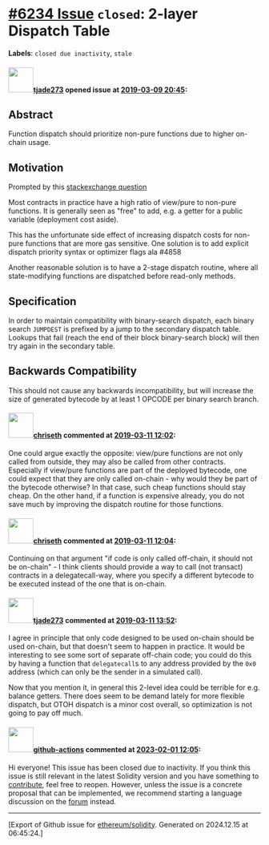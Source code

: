 # [\#6234 Issue](https://github.com/ethereum/solidity/issues/6234) `closed`: 2-layer Dispatch Table
**Labels**: `closed due inactivity`, `stale`


#### <img src="https://avatars.githubusercontent.com/u/3936648?u=20af2ee23571eba8bf7b363c04bdfa68ba414494&v=4" width="50">[tjade273](https://github.com/tjade273) opened issue at [2019-03-09 20:45](https://github.com/ethereum/solidity/issues/6234):

## Abstract

Function dispatch should prioritize non-pure functions due to higher on-chain usage. 

<!--
Please describe by example what problem you see in the current Solidity language
and reason about it.
-->

## Motivation

Prompted by this [stackexchange question](https://ethereum.stackexchange.com/questions/68098/why-does-adding-a-view-function-make-write-functions-cost-more-gas/68148#68148)

Most contracts in practice have a high ratio of view/pure to non-pure functions. It is generally seen as "free" to add, e.g. a getter for a public variable (deployment cost aside). 

This has the unfortunate side effect of increasing dispatch costs for non-pure functions that are more gas  sensitive. One solution is to add explicit dispatch priority syntax or optimizer flags ala #4858

Another reasonable solution is to have a 2-stage dispatch routine, where all state-modifying functions are dispatched before read-only methods. 

<!--
In this section you describe how you propose to address the problem you described earlier,
including by giving one or more exemplary source code snippets for demonstration.
-->

## Specification

In order to maintain compatibility with binary-search dispatch, each binary search `JUMPDEST` is prefixed by a jump to the secondary dispatch table. Lookups that fail (reach the end of their block binary-search block) will then try again in the secondary table.

## Backwards Compatibility

<!--
All language changes that introduce backwards incompatibilities must include a section describing
these incompatibilities and their severity.

Please describe how you propose to deal with these incompatibilities.
-->

This should not cause any backwards incompatibility, but will increase the size of generated bytecode  by at least 1 OPCODE per binary search branch.

#### <img src="https://avatars.githubusercontent.com/u/9073706?v=4" width="50">[chriseth](https://github.com/chriseth) commented at [2019-03-11 12:02](https://github.com/ethereum/solidity/issues/6234#issuecomment-471511905):

One could argue exactly the opposite: view/pure functions are not only called from outside, they may also be called from other contracts. Especially if view/pure functions are part of the deployed bytecode, one could expect that they are only called on-chain - why would they be part of the bytecode otherwise? In that case, such cheap functions should stay cheap. On the other hand, if a function is expensive already, you do not save much by improving the dispatch routine for those functions.

#### <img src="https://avatars.githubusercontent.com/u/9073706?v=4" width="50">[chriseth](https://github.com/chriseth) commented at [2019-03-11 12:04](https://github.com/ethereum/solidity/issues/6234#issuecomment-471512424):

Continuing on that argument "if code is only called off-chain, it should not be on-chain" - I think clients should provide a way to call (not transact) contracts in a delegatecall-way, where you specify a different bytecode to be executed instead of the one that is on-chain.

#### <img src="https://avatars.githubusercontent.com/u/3936648?u=20af2ee23571eba8bf7b363c04bdfa68ba414494&v=4" width="50">[tjade273](https://github.com/tjade273) commented at [2019-03-11 13:52](https://github.com/ethereum/solidity/issues/6234#issuecomment-471546699):

I agree in principle that only code designed to be used on-chain should be used on-chain, but that doesn't seem to happen in practice. It would be interesting to see some sort of separate off-chain code; you could do this by having a function that `delegatecall`s to any address provided by the `0x0` address (which can only be the sender in a simulated call). 

Now that you mention it, in general this 2-level idea could be terrible for e.g. balance getters. There does seem to be demand lately for more flexible dispatch, but OTOH dispatch is a minor cost overall, so optimization is not going to pay off much.

#### <img src="https://avatars.githubusercontent.com/in/15368?v=4" width="50">[github-actions](https://github.com/apps/github-actions) commented at [2023-02-01 12:05](https://github.com/ethereum/solidity/issues/6234#issuecomment-1411949806):

Hi everyone! This issue has been closed due to inactivity.
If you think this issue is still relevant in the latest Solidity version and you have something to [contribute](https://docs.soliditylang.org/en/latest/contributing.html), feel free to reopen.
However, unless the issue is a concrete proposal that can be implemented, we recommend starting a language discussion on the [forum](https://forum.soliditylang.org) instead.


-------------------------------------------------------------------------------



[Export of Github issue for [ethereum/solidity](https://github.com/ethereum/solidity). Generated on 2024.12.15 at 06:45:24.]
